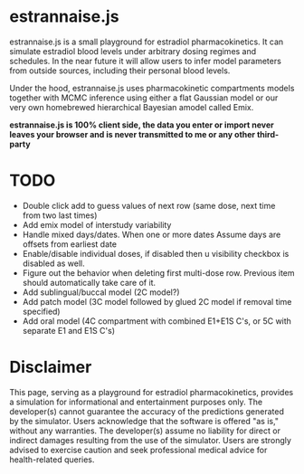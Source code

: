 # estrannaise.js
estrannaise.js is a small playground for estradiol pharmacokinetics. It can simulate estradiol blood levels under arbitrary dosing regimes and schedules. In the near future it will allow users to infer model parameters from outside sources, including their personal blood levels.

Under the hood, estrannaise.js uses pharmacokinetic compartments models together with MCMC inference using either a flat Gaussian model or our very own homebrewed hierarchical Bayesian amodel called Emix.

**estrannaise.js is 100% client side, the data you enter or import never leaves your browser and is never transmitted to me or any other third-party**

# TODO
- Double click add to guess values of next row (same dose, next time from two last times)
- Add emix model of interstudy variability
- Handle mixed days/dates. When one or more dates Assume days are offsets from earliest date
- Enable/disable individual doses, if disabled then u visibility checkbox is disabled as well.
- Figure out the behavior when deleting first multi-dose row. Previous item should automatically take care of it.
- Add sublingual/buccal model (2C model?)
- Add patch model (3C model followed by glued 2C model if removal time specified)
- Add oral model (4C compartment with combined E1+E1S C's, or 5C with separate E1 and E1S C's)

# Disclaimer
This page, serving as a playground for estradiol pharmacokinetics, provides a simulation for
informational and entertainment purposes only. The developer(s) cannot guarantee the accuracy of the
predictions generated by the simulator. Users acknowledge that the software is offered "as is," without
any warranties.
The developer(s) assume no liability for direct or indirect damages resulting from the use of the simulator.
Users are strongly advised to exercise caution and seek professional medical advice for health-related queries.

